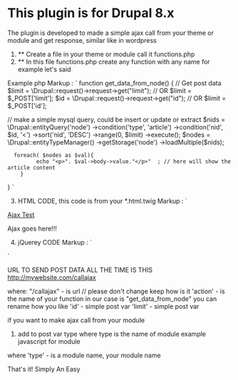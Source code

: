 # This plugin is for Drupal 8.x
The plugin  is developed to made a simple ajax call from your theme or module and get response, similar like in wordpress

1) ** Create a file in your theme or module call it functions.php
2) ** In this file functions.php create any function with any name for example let's said

 Example php
Markup :  ` 
function get_data_from_node() {
// Get post data
$limit = \Drupal::request()->request->get("limit"); // OR $limit = $_POST['limit'];
$id = \Drupal::request()->request->get("id"); // OR $limit = $_POST['id'];

  // make a simple mysql query, could be insert or update or extract
   $nids = \Drupal::entityQuery('node')
   ->condition('type', 'article')
   ->condition('nid', $id, '<')
   ->sort('nid', 'DESC')
   ->range(0, $limit)
   ->execute();
 $nodes = \Drupal::entityTypeManager()
   ->getStorage('node')
   ->loadMultiple($nids);
      

      foreach( $nodes as $val){
             echo "<p>". $val->body->value."</p>"  ; // here will show the article content
        }
} 
`

3) HTML CODE, this code is from your *.html.twig
Markup :  ` 

<a class="btn" href="#" onclick="my_ajax_load(); return false;">Ajax Test</a>

<div id="ajax-target">Ajax goes here!!!</div>

4) jQuerey CODE
Markup :  ` 
 <script>
function my_ajax_load() {
  var str = "id=22&message=where id= '?'";
  $.post("/callajax", {'action':'get_data_from_node','id':'6', 'limit':'5' }, function(data) {
      $("#ajax-target").html(data);
   });
}
</script>
`

  URL TO SEND POST DATA ALL THE TIME IS THIS  http://mywebsite.com/callajax 
  
  where:
   "/callajax" - is url // please don't change keep how is it
   'action' - is the name of your function in our case is "get_data_from_node" you can rename how you like
   'id' - simple post var
   'limit' - simple post var

if you want to make ajax call from your module 

1) add to post var type where type is the name of module
example javascript for module 

<script>
function my_ajax_load() {
  var str = "id=22&message=where id= '?'";
  $.post("/callajax", {'action':'get_data_from_node','type':'MyModuleName','id':'6', 'limit':'5' }, function(data) {
      $("#ajax-target").html(data);
   });
}
</script>
  where 
    'type' - is a module name, your module name
 


That's it! Simply An Easy